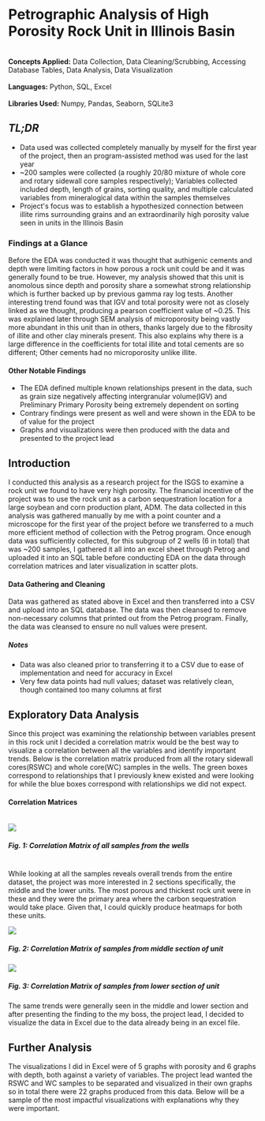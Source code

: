 # Petrographic Analysis of High Porosity Rock Unit in Illinois Basin
<br>**Concepts Applied:** Data Collection, Data Cleaning/Scrubbing, Accessing Database Tables, Data Analysis, Data Visualization</br>
<br>**Languages:** Python, SQL, Excel</br>
<br>**Libraries Used:** Numpy, Pandas, Seaborn, SQLite3</br>


## *TL;DR*
* Data used was collected completely manually by myself for the first year of the project, then an program-assisted method was used for the last year
* ~200 samples were collected (a roughly 20/80 mixture of whole core and rotary sidewall core samples respectively); Variables collected included depth, length of grains, sorting quality, and multiple calculated variables from mineralogical data within the samples themselves
* Project's focus was to establish a hypothesized connection between illite rims surrounding grains and an extraordinarily high porosity value seen in units in the Illinois Basin


### Findings at a Glance
Before the EDA was conducted it was thought that authigenic cements and depth were limiting factors in how porous a rock unit could be and it was generally found to be true. However, my analysis showed that this unit is anomolous since depth and porosity share a somewhat strong relationship which is further backed up by previous gamma ray log tests. Another interesting trend found was that IGV and total porosity were not as closely linked as we thought, producing a pearson coefficient value of ~0.25. This was explained later through SEM analysis of microporosity being vastly more abundant in this unit than in others, thanks largely due to the fibrosity of illite and other clay minerals present. This also explains why there is a large difference in the coefficients for total illite and total cements are so different; Other cements had no microporosity unlike illite.


#### Other Notable Findings
* The EDA defined multiple known relationships present in the data, such as grain size negatively affecting intergranular volume(IGV) and Preliminary Primary Porosity being extremely dependent on sorting
* Contrary findings were present as well and were shown in the EDA to be of value for the project
* Graphs and visualizations were then produced with the data and presented to the project lead


## Introduction 
I conducted this analysis as a research project for the ISGS to examine a rock unit we found to have very high porosity. The financial incentive of the project was to use the rock unit as a carbon sequestration location for a large soybean and corn production plant, ADM. The data collected in this analysis was gathered manually by me with a point counter and a microscope for the first year of the project before we transferred to a much more efficient method of collection with the Petrog program. Once enough data was sufficiently collected, for this subgroup of 2 wells (6 in total) that was ~200 samples, I gathered it all into an excel sheet through Petrog and uploaded it into an SQL table before conducting EDA on the data through correlation matrices and later visualization in scatter plots.

#### Data Gathering and Cleaning
Data was gathered as stated above in Excel and then transferred into a CSV and upload into an SQL database. The data was then cleansed to remove non-necessary columns that printed out from the Petrog program. Finally, the data was cleansed to ensure no null values were present. 
##### Notes
* Data was also cleaned prior to transferring it to a CSV due to ease of implementation and need for accuracy in Excel
* Very few data points had null values; dataset was relatively clean, though contained too many columns at first

## Exploratory Data Analysis
Since this project was examining the relationship between variables present in this rock unit I decided a correlation matrix would be the best way to visualize a correlation between all the variables and identify important trends. Below is the correlation matrix produced from all the rotary sidewall cores(RSWC) and whole core(WC) samples in the wells. The green boxes correspond to relationships that I previously knew existed and were looking for while the blue boxes correspond with relationships we did not expect.

#### Correlation Matrices
<br>![](https://github.com/jbean1597/PersonalPortfolio/blob/main/DataAnalytics/Petro_Analysis/images/ALL%20TRM%20Correlation%20Matrix%20Seaborn.PNG)
##### Fig. 1: Correlation Matrix of all samples from the wells
</br>
While looking at all the samples reveals overall trends from the entire dataset, the project was more interested in 2 sections specifically, the middle and the lower units. The most porous and thickest rock unit were in these and they were the primary area where the carbon sequestration would take place. Given that, I could quickly produce heatmaps for both these units. 

![](https://github.com/jbean1597/PersonalPortfolio/blob/main/DataAnalytics/Petro_Analysis/images/TRM%20Middle%20Correlation%20Matrix%20Seaborn.PNG)
##### Fig. 2: Correlation Matrix of samples from middle section of unit

![](https://github.com/jbean1597/PersonalPortfolio/blob/main/DataAnalytics/Petro_Analysis/images/TRM%20Lower%20Correlation%20Matrix%20Seaborn.PNG)
##### Fig. 3: Correlation Matrix of samples from lower section of unit
The same trends were generally seen in the middle and lower section and after presenting the finding to the my boss, the project lead, I decided to visualize the data in Excel due to the data already being in an excel file. 

## Further Analysis
The visualizations I did in Excel were of 5 graphs with porosity and 6 graphs with depth, both against a variety of variables. The project lead wanted the RSWC and WC samples to be separated and visualized in their own graphs so in total there were 22 graphs produced from this data. Below will be a sample of the most impactful visualizations with explanations why they were important.

![]()
![]()
![]()
![]()
![]()
![]()
![]()
![]()
